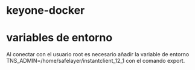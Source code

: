 # keyone-docker

# variables de entorno

Al conectar con el usuario root es necesario añadir la variable de entorno TNS_ADMIN=/home/safelayer/instantclient_12_1 con el comando export.
